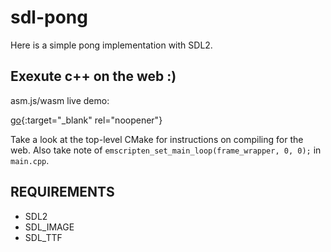# sdl-pong
Here is a simple pong implementation with SDL2. 

## Exexute c++ on the web :) 
asm.js/wasm live demo: 

[go](https://machaju.github.io/sdl4pong/){:target="_blank" rel="noopener"}

Take a look at the top-level CMake for instructions on compiling for the web. Also take note of  `emscripten_set_main_loop(frame_wrapper, 0, 0);` in `main.cpp`. 

## REQUIREMENTS
- SDL2
- SDL_IMAGE
- SDL_TTF

